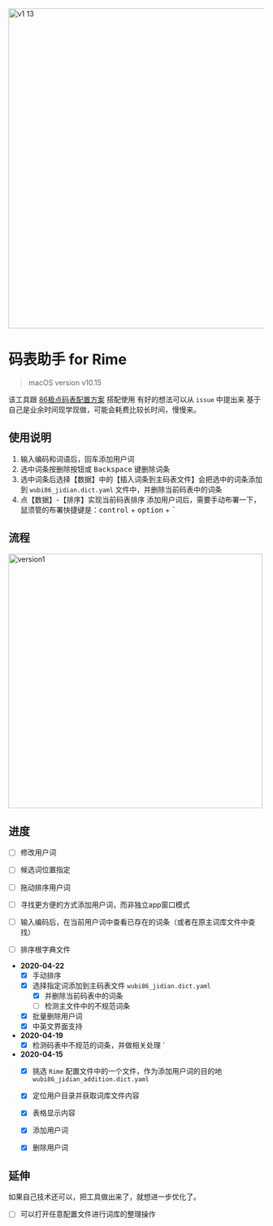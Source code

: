 
<img width="629" alt="v1 13" src="https://user-images.githubusercontent.com/12215982/80066778-36793a80-856f-11ea-8f7f-504ee130222b.png">

# 码表助手 for Rime
> macOS version v10.15

该工具跟 [86极点码表配置方案](https://github.com/KyleBing/rime-wubi86-jidian) 搭配使用
有好的想法可以从 `issue` 中提出来
基于自己是业余时间现学现做，可能会耗费比较长时间，慢慢来。

## 使用说明
1. 输入编码和词语后，回车添加用户词
2. 选中词条按<kbd>删除</kbd>按钮或 <kbd>Backspace</kbd> 键删除词条
3. 选中词条后选择【数据】中的【插入词条到主码表文件】会把选中的词条添加到 `wubi86_jidian.dict.yaml` 文件中，并删除当前码表中的词条
4. 点【数据】-【排序】实现当前码表排序
添加用户词后，需要手动布署一下，鼠须管的布署快捷键是：<kbd>control</kbd> + <kbd>option</kbd> + <kbd>`</kbd>


## 流程

<img width="500" alt="version1" src="https://user-images.githubusercontent.com/12215982/79714194-9fa84600-8302-11ea-995d-15239ef52c1e.png"/>


## 进度

- [ ] 修改用户词
- [ ] 候选词位置指定
- [ ] 拖动排序用户词
- [ ] 寻找更方便的方式添加用户词，而非独立app窗口模式
- [ ] 输入编码后，在当前用户词中查看已存在的词条（或者在原主词库文件中查找）
- [ ] 排序根字典文件


- **2020-04-22**
    - [x] 手动排序
    - [x] 选择指定词添加到主码表文件 `wubi86_jidian.dict.yaml` 
        - [x] 并删除当前码表中的词条
        - [ ] 检测主文件中的不规范词条
    - [x] 批量删除用户词
    - [x] 中英文界面支持

- **2020-04-19**
    - [x] 检测码表中不规范的词条，并做相关处理 `
    
- **2020-04-15**
    - [x] 挑选 `Rime` 配置文件中的一个文件，作为添加用户词的目的地   `wubi86_jidian_addition.dict.yaml`
    - [x] 定位用户目录并获取词库文件内容
    - [x] 表格显示内容
    - [x] 添加用户词
    - [x] 删除用户词



## 延伸
如果自己技术还可以，把工具做出来了，就想进一步优化了。

- [ ]  可以打开任意配置文件进行词库的整理操作
